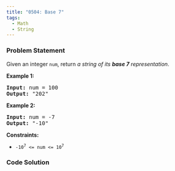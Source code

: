 ```yaml
---
title: "0504: Base 7"
tags:
  - Math
  - String
---
```

### Problem Statement

<p>Given an integer <code>num</code>, return <em>a string of its <strong>base 7</strong> representation</em>.</p>


<p><strong class="example">Example 1:</strong></p>
<pre><strong>Input:</strong> num = 100
<strong>Output:</strong> "202"
</pre><p><strong class="example">Example 2:</strong></p>
<pre><strong>Input:</strong> num = -7
<strong>Output:</strong> "-10"
</pre>

<p><strong>Constraints:</strong></p>

<ul>
	<li><code>-10<sup>7</sup> &lt;= num &lt;= 10<sup>7</sup></code></li>
</ul>


### Code Solution

```python

```
